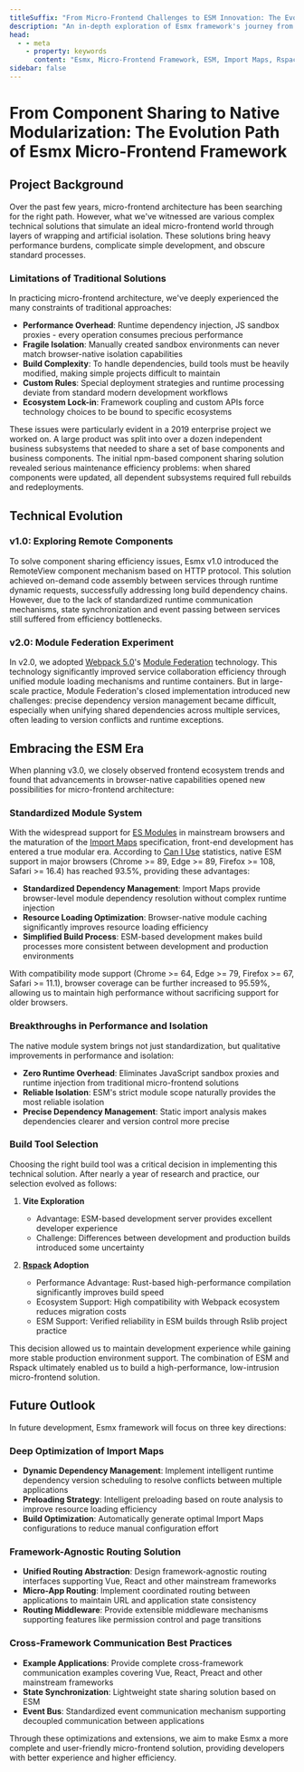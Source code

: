 ```yaml
---
titleSuffix: "From Micro-Frontend Challenges to ESM Innovation: The Evolution Path of Esmx Framework"
description: "An in-depth exploration of Esmx framework's journey from traditional micro-frontend architecture challenges to ESM-based innovation breakthroughs, sharing technical practices in performance optimization, dependency management, and build tool selection."
head:
  - - meta
    - property: keywords
      content: "Esmx, Micro-Frontend Framework, ESM, Import Maps, Rspack, Module Federation, Dependency Management, Performance Optimization, Technical Evolution, Server-Side Rendering"
sidebar: false
---
```


# From Component Sharing to Native Modularization: The Evolution Path of Esmx Micro-Frontend Framework

## Project Background

Over the past few years, micro-frontend architecture has been searching for the right path. However, what we've witnessed are various complex technical solutions that simulate an ideal micro-frontend world through layers of wrapping and artificial isolation. These solutions bring heavy performance burdens, complicate simple development, and obscure standard processes.

### Limitations of Traditional Solutions

In practicing micro-frontend architecture, we've deeply experienced the many constraints of traditional approaches:

- **Performance Overhead**: Runtime dependency injection, JS sandbox proxies - every operation consumes precious performance
- **Fragile Isolation**: Manually created sandbox environments can never match browser-native isolation capabilities
- **Build Complexity**: To handle dependencies, build tools must be heavily modified, making simple projects difficult to maintain
- **Custom Rules**: Special deployment strategies and runtime processing deviate from standard modern development workflows
- **Ecosystem Lock-in**: Framework coupling and custom APIs force technology choices to be bound to specific ecosystems

These issues were particularly evident in a 2019 enterprise project we worked on. A large product was split into over a dozen independent business subsystems that needed to share a set of base components and business components. The initial npm-based component sharing solution revealed serious maintenance efficiency problems: when shared components were updated, all dependent subsystems required full rebuilds and redeployments.

## Technical Evolution

### v1.0: Exploring Remote Components

To solve component sharing efficiency issues, Esmx v1.0 introduced the RemoteView component mechanism based on HTTP protocol. This solution achieved on-demand code assembly between services through runtime dynamic requests, successfully addressing long build dependency chains. However, due to the lack of standardized runtime communication mechanisms, state synchronization and event passing between services still suffered from efficiency bottlenecks.

### v2.0: Module Federation Experiment

In v2.0, we adopted [Webpack 5.0](https://webpack.js.org/)'s [Module Federation](https://webpack.js.org/concepts/module-federation/) technology. This technology significantly improved service collaboration efficiency through unified module loading mechanisms and runtime containers. But in large-scale practice, Module Federation's closed implementation introduced new challenges: precise dependency version management became difficult, especially when unifying shared dependencies across multiple services, often leading to version conflicts and runtime exceptions.

## Embracing the ESM Era

When planning v3.0, we closely observed frontend ecosystem trends and found that advancements in browser-native capabilities opened new possibilities for micro-frontend architecture:

### Standardized Module System

With the widespread support for [ES Modules](https://developer.mozilla.org/en-US/docs/Web/JavaScript/Guide/Modules) in mainstream browsers and the maturation of the [Import Maps](https://github.com/WICG/import-maps) specification, front-end development has entered a true modular era. According to [Can I Use](https://caniuse.com/?search=importmap) statistics, native ESM support in major browsers (Chrome >= 89, Edge >= 89, Firefox >= 108, Safari >= 16.4) has reached 93.5%, providing these advantages:

- **Standardized Dependency Management**: Import Maps provide browser-level module dependency resolution without complex runtime injection
- **Resource Loading Optimization**: Browser-native module caching significantly improves resource loading efficiency
- **Simplified Build Process**: ESM-based development makes build processes more consistent between development and production environments

With compatibility mode support (Chrome >= 64, Edge >= 79, Firefox >= 67, Safari >= 11.1), browser coverage can be further increased to 95.59%, allowing us to maintain high performance without sacrificing support for older browsers.

### Breakthroughs in Performance and Isolation

The native module system brings not just standardization, but qualitative improvements in performance and isolation:

- **Zero Runtime Overhead**: Eliminates JavaScript sandbox proxies and runtime injection from traditional micro-frontend solutions
- **Reliable Isolation**: ESM's strict module scope naturally provides the most reliable isolation
- **Precise Dependency Management**: Static import analysis makes dependencies clearer and version control more precise

### Build Tool Selection

Choosing the right build tool was a critical decision in implementing this technical solution. After nearly a year of research and practice, our selection evolved as follows:

1. **Vite Exploration**
   - Advantage: ESM-based development server provides excellent developer experience
   - Challenge: Differences between development and production builds introduced some uncertainty

2. **[Rspack](https://www.rspack.dev/) Adoption**
   - Performance Advantage: Rust-based high-performance compilation significantly improves build speed
   - Ecosystem Support: High compatibility with Webpack ecosystem reduces migration costs
   - ESM Support: Verified reliability in ESM builds through Rslib project practice

This decision allowed us to maintain development experience while gaining more stable production environment support. The combination of ESM and Rspack ultimately enabled us to build a high-performance, low-intrusion micro-frontend solution.

## Future Outlook

In future development, Esmx framework will focus on three key directions:

### Deep Optimization of Import Maps

- **Dynamic Dependency Management**: Implement intelligent runtime dependency version scheduling to resolve conflicts between multiple applications
- **Preloading Strategy**: Intelligent preloading based on route analysis to improve resource loading efficiency
- **Build Optimization**: Automatically generate optimal Import Maps configurations to reduce manual configuration effort

### Framework-Agnostic Routing Solution

- **Unified Routing Abstraction**: Design framework-agnostic routing interfaces supporting Vue, React and other mainstream frameworks
- **Micro-App Routing**: Implement coordinated routing between applications to maintain URL and application state consistency
- **Routing Middleware**: Provide extensible middleware mechanisms supporting features like permission control and page transitions

### Cross-Framework Communication Best Practices

- **Example Applications**: Provide complete cross-framework communication examples covering Vue, React, Preact and other mainstream frameworks
- **State Synchronization**: Lightweight state sharing solution based on ESM
- **Event Bus**: Standardized event communication mechanism supporting decoupled communication between applications

Through these optimizations and extensions, we aim to make Esmx a more complete and user-friendly micro-frontend solution, providing developers with better experience and higher efficiency.